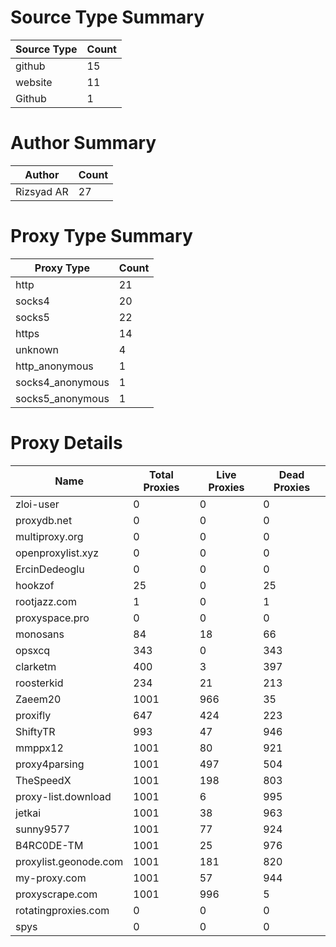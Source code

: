 # Source Type Summary

| Source Type | Count |
|-------------|-------|
| github | 15 |
| website | 11 |
| Github | 1 |


# Author Summary

| Author | Count |
|--------|-------|
| Rizsyad AR | 27 |


# Proxy Type Summary

| Proxy Type | Count |
|------------|-------|
| http | 21 |
| socks4 | 20 |
| socks5 | 22 |
| https | 14 |
| unknown | 4 |
| http_anonymous | 1 |
| socks4_anonymous | 1 |
| socks5_anonymous | 1 |


# Proxy Details

| Name | Total Proxies | Live Proxies | Dead Proxies |
|------|---------------|--------------|---------------|
| zloi-user | 0 | 0 | 0 |
| proxydb.net | 0 | 0 | 0 |
| multiproxy.org | 0 | 0 | 0 |
| openproxylist.xyz | 0 | 0 | 0 |
| ErcinDedeoglu | 0 | 0 | 0 |
| hookzof | 25 | 0 | 25 |
| rootjazz.com | 1 | 0 | 1 |
| proxyspace.pro | 0 | 0 | 0 |
| monosans | 84 | 18 | 66 |
| opsxcq | 343 | 0 | 343 |
| clarketm | 400 | 3 | 397 |
| roosterkid | 234 | 21 | 213 |
| Zaeem20 | 1001 | 966 | 35 |
| proxifly | 647 | 424 | 223 |
| ShiftyTR | 993 | 47 | 946 |
| mmppx12 | 1001 | 80 | 921 |
| proxy4parsing | 1001 | 497 | 504 |
| TheSpeedX | 1001 | 198 | 803 |
| proxy-list.download | 1001 | 6 | 995 |
| jetkai | 1001 | 38 | 963 |
| sunny9577 | 1001 | 77 | 924 |
| B4RC0DE-TM | 1001 | 25 | 976 |
| proxylist.geonode.com | 1001 | 181 | 820 |
| my-proxy.com | 1001 | 57 | 944 |
| proxyscrape.com | 1001 | 996 | 5 |
| rotatingproxies.com | 0 | 0 | 0 |
| spys | 0 | 0 | 0 |
